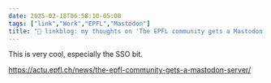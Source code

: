 ```yaml
---
date: 2025-02-18T06:58:10-05:00
tags: ["link","Work","EPFL","Mastodon"]
title: "🔗 linkblog: my thoughts on 'The EPFL community gets a Mastodon server'"
---
```

This is very cool, especially the SSO bit.

https://actu.epfl.ch/news/the-epfl-community-gets-a-mastodon-server/